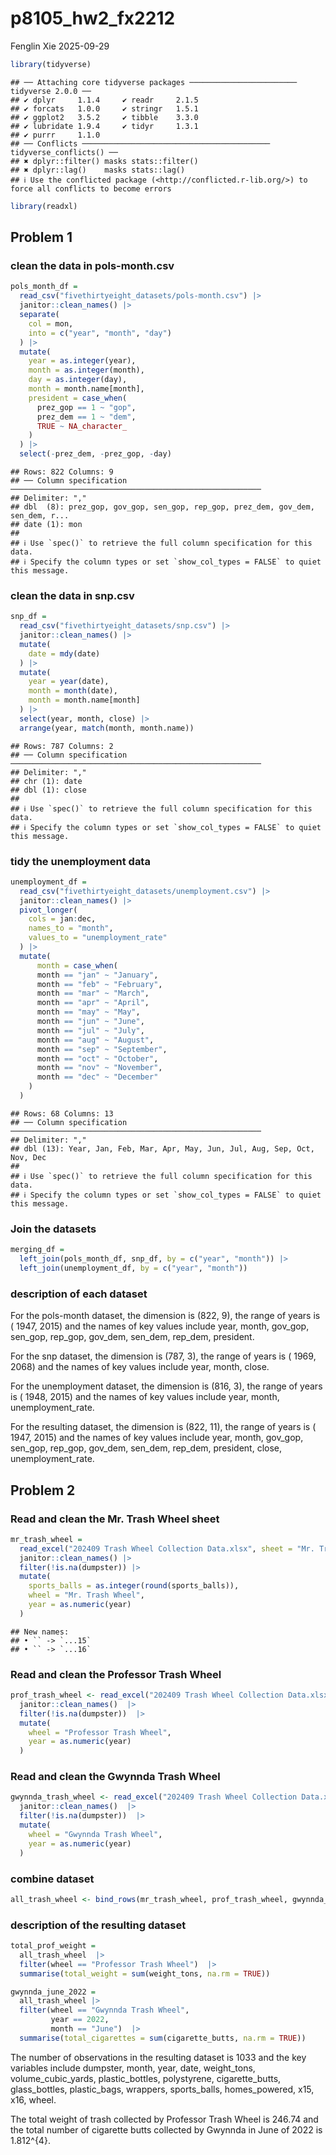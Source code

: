 p8105_hw2_fx2212
================
Fenglin Xie
2025-09-29

``` r
library(tidyverse)
```

    ## ── Attaching core tidyverse packages ──────────────────────── tidyverse 2.0.0 ──
    ## ✔ dplyr     1.1.4     ✔ readr     2.1.5
    ## ✔ forcats   1.0.0     ✔ stringr   1.5.1
    ## ✔ ggplot2   3.5.2     ✔ tibble    3.3.0
    ## ✔ lubridate 1.9.4     ✔ tidyr     1.3.1
    ## ✔ purrr     1.1.0     
    ## ── Conflicts ────────────────────────────────────────── tidyverse_conflicts() ──
    ## ✖ dplyr::filter() masks stats::filter()
    ## ✖ dplyr::lag()    masks stats::lag()
    ## ℹ Use the conflicted package (<http://conflicted.r-lib.org/>) to force all conflicts to become errors

``` r
library(readxl)
```

## Problem 1

### clean the data in pols-month.csv

``` r
pols_month_df = 
  read_csv("fivethirtyeight_datasets/pols-month.csv") |> 
  janitor::clean_names() |> 
  separate(
    col = mon,
    into = c("year", "month", "day")
  ) |> 
  mutate(
    year = as.integer(year),
    month = as.integer(month),
    day = as.integer(day),
    month = month.name[month],
    president = case_when(
      prez_gop == 1 ~ "gop",
      prez_dem == 1 ~ "dem",
      TRUE ~ NA_character_
    )
  ) |>
  select(-prez_dem, -prez_gop, -day) 
```

    ## Rows: 822 Columns: 9
    ## ── Column specification ────────────────────────────────────────────────────────
    ## Delimiter: ","
    ## dbl  (8): prez_gop, gov_gop, sen_gop, rep_gop, prez_dem, gov_dem, sen_dem, r...
    ## date (1): mon
    ## 
    ## ℹ Use `spec()` to retrieve the full column specification for this data.
    ## ℹ Specify the column types or set `show_col_types = FALSE` to quiet this message.

### clean the data in snp.csv

``` r
snp_df =
  read_csv("fivethirtyeight_datasets/snp.csv") |> 
  janitor::clean_names() |>
  mutate(
    date = mdy(date)
  ) |> 
  mutate(
    year = year(date),
    month = month(date),
    month = month.name[month]
  ) |> 
  select(year, month, close) |> 
  arrange(year, match(month, month.name))
```

    ## Rows: 787 Columns: 2
    ## ── Column specification ────────────────────────────────────────────────────────
    ## Delimiter: ","
    ## chr (1): date
    ## dbl (1): close
    ## 
    ## ℹ Use `spec()` to retrieve the full column specification for this data.
    ## ℹ Specify the column types or set `show_col_types = FALSE` to quiet this message.

### tidy the unemployment data

``` r
unemployment_df = 
  read_csv("fivethirtyeight_datasets/unemployment.csv") |> 
  janitor::clean_names() |> 
  pivot_longer(
    cols = jan:dec,
    names_to = "month",
    values_to = "unemployment_rate"
  ) |> 
  mutate(
      month = case_when(
      month == "jan" ~ "January",
      month == "feb" ~ "February", 
      month == "mar" ~ "March",
      month == "apr" ~ "April",
      month == "may" ~ "May",
      month == "jun" ~ "June",
      month == "jul" ~ "July",
      month == "aug" ~ "August",
      month == "sep" ~ "September",
      month == "oct" ~ "October",
      month == "nov" ~ "November",
      month == "dec" ~ "December"
    )
  ) 
```

    ## Rows: 68 Columns: 13
    ## ── Column specification ────────────────────────────────────────────────────────
    ## Delimiter: ","
    ## dbl (13): Year, Jan, Feb, Mar, Apr, May, Jun, Jul, Aug, Sep, Oct, Nov, Dec
    ## 
    ## ℹ Use `spec()` to retrieve the full column specification for this data.
    ## ℹ Specify the column types or set `show_col_types = FALSE` to quiet this message.

### Join the datasets

``` r
merging_df =
  left_join(pols_month_df, snp_df, by = c("year", "month")) |> 
  left_join(unemployment_df, by = c("year", "month"))
```

### description of each dataset

For the pols-month dataset, the dimension is (822, 9), the range of
years is ( 1947, 2015) and the names of key values include year, month,
gov_gop, sen_gop, rep_gop, gov_dem, sen_dem, rep_dem, president.

For the snp dataset, the dimension is (787, 3), the range of years is (
1969, 2068) and the names of key values include year, month, close.

For the unemployment dataset, the dimension is (816, 3), the range of
years is ( 1948, 2015) and the names of key values include year, month,
unemployment_rate.

For the resulting dataset, the dimension is (822, 11), the range of
years is ( 1947, 2015) and the names of key values include year, month,
gov_gop, sen_gop, rep_gop, gov_dem, sen_dem, rep_dem, president, close,
unemployment_rate.

## Problem 2

### Read and clean the Mr. Trash Wheel sheet

``` r
mr_trash_wheel =
  read_excel("202409 Trash Wheel Collection Data.xlsx", sheet = "Mr. Trash Wheel") |> 
  janitor::clean_names() |>
  filter(!is.na(dumpster)) |> 
  mutate(
    sports_balls = as.integer(round(sports_balls)),
    wheel = "Mr. Trash Wheel",
    year = as.numeric(year)
  )
```

    ## New names:
    ## • `` -> `...15`
    ## • `` -> `...16`

### Read and clean the Professor Trash Wheel

``` r
prof_trash_wheel <- read_excel("202409 Trash Wheel Collection Data.xlsx", sheet = "Professor Trash Wheel") |> 
  janitor::clean_names()  |> 
  filter(!is.na(dumpster))  |> 
  mutate(
    wheel = "Professor Trash Wheel",
    year = as.numeric(year)
  )
```

### Read and clean the Gwynnda Trash Wheel

``` r
gwynnda_trash_wheel <- read_excel("202409 Trash Wheel Collection Data.xlsx", sheet = "Gwynnda Trash Wheel")  |> 
  janitor::clean_names()  |> 
  filter(!is.na(dumpster))  |> 
  mutate(
    wheel = "Gwynnda Trash Wheel",
    year = as.numeric(year)
  )
```

### combine dataset

``` r
all_trash_wheel <- bind_rows(mr_trash_wheel, prof_trash_wheel, gwynnda_trash_wheel)
```

### description of the resulting dataset

``` r
total_prof_weight =
  all_trash_wheel  |> 
  filter(wheel == "Professor Trash Wheel")  |> 
  summarise(total_weight = sum(weight_tons, na.rm = TRUE))
```

``` r
gwynnda_june_2022 =
  all_trash_wheel |> 
  filter(wheel == "Gwynnda Trash Wheel", 
         year == 2022, 
         month == "June")  |> 
  summarise(total_cigarettes = sum(cigarette_butts, na.rm = TRUE))
```

The number of observations in the resulting dataset is 1033 and the key
variables include dumpster, month, year, date, weight_tons,
volume_cubic_yards, plastic_bottles, polystyrene, cigarette_butts,
glass_bottles, plastic_bags, wrappers, sports_balls, homes_powered, x15,
x16, wheel.

The total weight of trash collected by Professor Trash Wheel is 246.74
and the total number of cigarette butts collected by Gwynnda in June of
2022 is 1.812^{4}.
